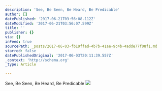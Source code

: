 ```yaml
---
description: 'See, Be Seen, Be Heard, Be Predicable'
author: []
datePublished: '2017-06-21T03:56:08.112Z'
dateModified: '2017-06-21T03:56:07.599Z'
title: ''
publisher: {}
via: {}
inFeed: true
sourcePath: _posts/2017-06-03-fb19ffad-4b7b-41ae-9c4b-4adde77f08f1.md
starred: false
datePublishedOriginal: '2017-06-03T20:11:39.557Z'
_context: 'http://schema.org'
_type: Article

---
```

See, Be Seen, Be Heard, Be Predicable
![](https://the-grid-user-content.s3-us-west-2.amazonaws.com/944ba620-b2c3-4076-9171-92c7fb26c223.jpg)
